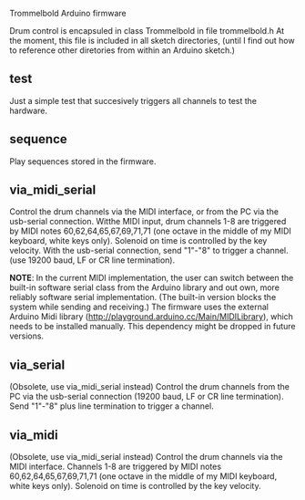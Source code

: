Trommelbold Arduino firmware

Drum control is encapsuled in class Trommelbold in file trommelbold.h
At the moment, this file is included in all sketch directories, (until
I find out how to reference other diretories from within an Arduino sketch.)


test
----
Just a simple test that succesively triggers all channels to test the hardware.


sequence
--------
Play sequences stored in the firmware.


via_midi_serial
---------------
Control the drum channels via the MIDI interface, or from the PC via the 
usb-serial connection. Witthe MIDI input, drum channels 1-8 are triggered
by MIDI notes 60,62,64,65,67,69,71,71 (one octave in the middle of my MIDI
keyboard, white keys only). Solenoid on time is controlled by the key velocity.
With the usb-serial connection, send "1"-"8" to trigger a channel.
(use 19200 baud, LF or CR line termination). 

**NOTE**: 
In the current MIDI implementation, the user can switch between the built-in
software serial class from the Arduino library and out own, more reliably
software serial implementation. (The built-in version blocks the system while
sending and receiving.) The firmware uses the external Arduino Midi library 
(http://playground.arduino.cc/Main/MIDILibrary), which needs to be installed
manually. This dependency might be dropped in future versions.


via_serial
----------
(Obsolete, use via_midi_serial instead)
Control the drum channels from the PC via the usb-serial connection
(19200 baud, LF or CR line termination). Send "1"-"8" plus line termination
to trigger a channel.


via_midi
--------
(Obsolete, use via_midi_serial instead)
Control the drum channels via the MIDI interface. Channels 1-8 are triggered
by MIDI notes 60,62,64,65,67,69,71,71 (one octave in the middle of my MIDI keyboard,
white keys only). Solenoid on time is controlled by the key velocity.


